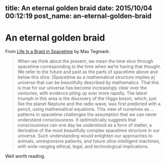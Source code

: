 title: An eternal golden braid
date: 2015/10/04 00:12:19
post_name: an-eternal-golden-braid
---
# An eternal golden braid

From [Life Is a Braid in Spacetime](http://nautil.us/issue/29/scaling/life-is-a-braid-in-spacetime-rp) by Max Tegmark: 

> When we think about the present, we mean the time slice through spacetime corresponding to the time when we’re having that thought. We refer to the future and past as the parts of spacetime above and below this slice. [Spacetime as a mathematical structure implies a] universe that can be beautifully described by mathematics. That this is true for our universe has become increasingly clear over the centuries, with evidence piling up ever more rapidly. The latest triumph in this area is the discovery of the Higgs boson, which, just like the planet Neptune and the radio wave, was first predicted with a pencil, using mathematical equations. This view of ourselves as ... patterns in spacetime challenges the assumption that we can never understand consciousness. It optimistically suggests that consciousness can one day be understood as a form of matter, a derivative of the most beautifully complex spacetime structure in our universe. Such understanding would enlighten our approaches to animals, unresponsive patients, and future ultra-intelligent machines, with wide-ranging ethical, legal, and technological implications. 

Well worth reading.
